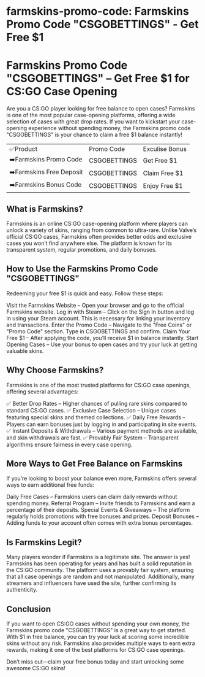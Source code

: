 # farmskins-promo-code: Farmskins Promo Code "CSGOBETTINGS" - Get Free $1
<h1>Farmskins Promo Code "CSGOBETTINGS" – Get Free $1 for CS:GO Case Opening</h1>

Are you a CS:GO player looking for free balance to open cases? Farmskins is one of the most popular case-opening platforms, offering a wide selection of cases with great drop rates. If you want to kickstart your case-opening experience without spending money, the Farmskins promo code "CSGOBETTINGS" is your chance to claim a free $1 balance instantly!

<table>
  <tr>
    <td>✅Product</td>
    <td>Promo Code</td>
    <td>Exculise Bonus</td>
  </tr>
  <tr>
    <td>➡️Farmskins Promo Code</td>
    <td>CSGOBETTINGS</td>
    <td>Get Free $1</td>
  </tr>
  <tr>
    <td>➡️Farmskins Free Deposit</td>
    <td>CSGOBETTINGS</td>
    <td>Claim Free $1</td>
  </tr>
  <tr>
    <td>➡️Farmskins Bonus Code</td>
    <td>CSGOBETTINGS</td>
    <td>Enjoy Free $1</td>
  </tr>
</table>

<h2>What is Farmskins?</h2>

Farmskins is an online CS:GO case-opening platform where players can unlock a variety of skins, ranging from common to ultra-rare. Unlike Valve’s official CS:GO cases, Farmskins often provides better odds and exclusive cases you won’t find anywhere else. The platform is known for its transparent system, regular promotions, and daily bonuses.

<h2>How to Use the Farmskins Promo Code "CSGOBETTINGS"</h2>
Redeeming your free $1 is quick and easy. Follow these steps:

Visit the Farmskins Website – Open your browser and go to the official Farmskins website.
Log in with Steam – Click on the Sign In button and log in using your Steam account. This is necessary for linking your inventory and transactions.
Enter the Promo Code – Navigate to the "Free Coins" or "Promo Code" section. Type in CSGOBETTINGS and confirm.
Claim Your Free $1 – After applying the code, you’ll receive $1 in balance instantly.
Start Opening Cases – Use your bonus to open cases and try your luck at getting valuable skins.

<h2>Why Choose Farmskins?</h2>
Farmskins is one of the most trusted platforms for CS:GO case openings, offering several advantages:

✅ Better Drop Rates – Higher chances of pulling rare skins compared to standard CS:GO cases.
✅ Exclusive Case Selection – Unique cases featuring special skins and themed collections.
✅ Daily Free Rewards – Players can earn bonuses just by logging in and participating in site events.
✅ Instant Deposits & Withdrawals – Various payment methods are available, and skin withdrawals are fast.
✅ Provably Fair System – Transparent algorithms ensure fairness in every case opening.


<h2>More Ways to Get Free Balance on Farmskins</h2>
If you’re looking to boost your balance even more, Farmskins offers several ways to earn additional free funds:

Daily Free Cases – Farmskins users can claim daily rewards without spending money.
Referral Program – Invite friends to Farmskins and earn a percentage of their deposits.
Special Events & Giveaways – The platform regularly holds promotions with free bonuses and prizes.
Deposit Bonuses – Adding funds to your account often comes with extra bonus percentages.

<h2>Is Farmskins Legit?</h2>
Many players wonder if Farmskins is a legitimate site. The answer is yes! Farmskins has been operating for years and has built a solid reputation in the CS:GO community. The platform uses a provably fair system, ensuring that all case openings are random and not manipulated. Additionally, many streamers and influencers have used the site, further confirming its authenticity.


<h2>Conclusion</h2>
If you want to open CS:GO cases without spending your own money, the Farmskins promo code "CSGOBETTINGS" is a great way to get started. With $1 in free balance, you can try your luck at scoring some incredible skins without any risk. Farmskins also provides multiple ways to earn extra rewards, making it one of the best platforms for CS:GO case openings.

Don’t miss out—claim your free bonus today and start unlocking some awesome CS:GO skins!

